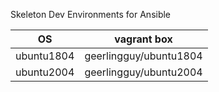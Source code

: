 Skeleton Dev Environments for Ansible

| OS         | vagrant box            |
| ---------- | ---------------------- |
| ubuntu1804 | geerlingguy/ubuntu1804 |
| ubuntu2004 | geerlingguy/ubuntu2004 |